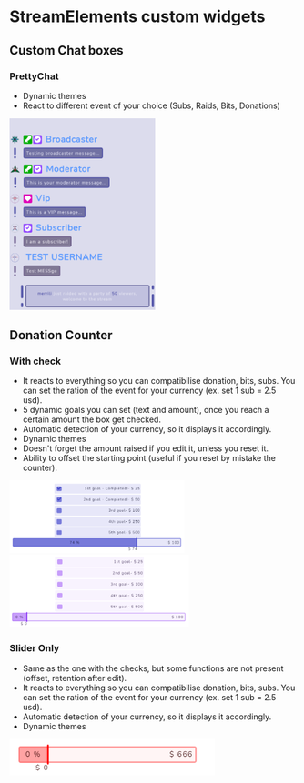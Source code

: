 # StreamElements custom widgets

## Custom Chat boxes

### PrettyChat
- Dynamic themes
- React to different event of your choice (Subs, Raids, Bits, Donations)  

<img src="Capture\CC1.PNG" width="256"/>

## Donation Counter
### With check
- It reacts to everything so you can compatibilise donation, bits, subs. You can set the ration of the event for your currency (ex. set 1 sub = 2.5 usd).
- 5 dynamic goals you can set (text and amount), once you reach a certain amount the box get checked.
- Automatic detection of your currency, so it displays it accordingly. 
- Dynamic themes
- Doesn't forget the amount raised if you edit it, unless you reset it.
- Ability to offset the starting point (useful if you reset by mistake the counter).

<img src="Capture\DCC1.PNG" height="128"/>
<img src="Capture\DCC2.PNG" height="128"/>

### Slider Only
- Same as the one with the checks, but some functions are not present (offset, retention after edit).
- It reacts to everything so you can compatibilise donation, bits, subs. You can set the ration of the event for your currency (ex. set 1 sub = 2.5 usd).
- Automatic detection of your currency, so it displays it accordingly. 
- Dynamic themes

<img src="Capture\DC_.PNG" height="64"/>
